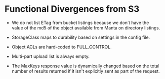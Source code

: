 Functional Divergences from S3
===================

* We do not list ETag from bucket listings because we don't have the value of
  the md5 of the object available from Manta on directory listings.

* StorageClass maps to durability based on settings in the config file.

* Object ACLs are hard-coded to FULL_CONTROL.
 
* Multi-part upload list is always empty. 

* The MaxKeys response value is dynamically changed based on the total
  number of results returned if it isn't explicitly sent as part of the
  request. 

